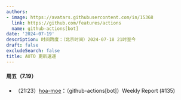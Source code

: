 ```yaml
---
authors:
- image: https://avatars.githubusercontent.com/in/15368
  link: https://github.com/features/actions
  name: github-actions[bot]
date: '2024-07-19'
description: 时间跨度：（北京时间）2024-07-18 21时至今
draft: false
excludeSearch: false
title: AUTO 更新速递
---
```


#### 周五（7.19）

- （21:23）[hoa-moe](https://github.com/HITSZ-OpenAuto/hoa-moe)：（github-actions[bot]）Weekly Report (#135)

